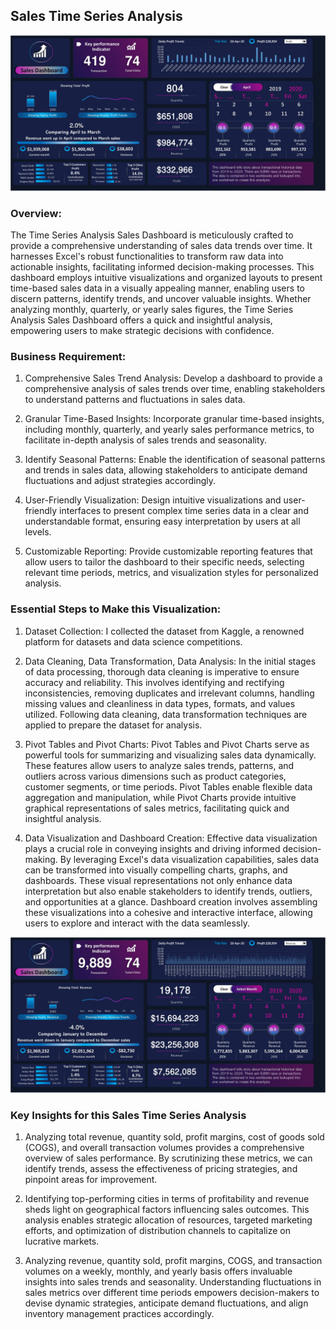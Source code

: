 ##  Sales Time Series Analysis
![Sales](https://github.com/Sadikctg/Project_8_Sales_Time_Series_Analysis_Dashboard_Excel/blob/main/images/Sales%20Analysis%20001-cropped.jpg)

### Overview: 
The Time Series Analysis Sales Dashboard is meticulously crafted to provide a comprehensive understanding of sales data trends over time. It harnesses Excel's robust functionalities to transform raw data into actionable insights, facilitating informed decision-making processes. This dashboard employs intuitive visualizations and organized layouts to present time-based sales data in a visually appealing manner, enabling users to discern patterns, identify trends, and uncover valuable insights. Whether analyzing monthly, quarterly, or yearly sales figures, the Time Series Analysis Sales Dashboard offers a quick and insightful analysis, empowering users to make strategic decisions with confidence.

### Business Requirement:

1. Comprehensive Sales Trend Analysis: Develop a dashboard to provide a comprehensive analysis of sales trends over time, enabling stakeholders to understand patterns and fluctuations in sales data.

2. Granular Time-Based Insights: Incorporate granular time-based insights, including monthly, quarterly, and yearly sales performance metrics, to facilitate in-depth analysis of sales trends and seasonality.

3. Identify Seasonal Patterns: Enable the identification of seasonal patterns and trends in sales data, allowing stakeholders to anticipate demand fluctuations and adjust strategies accordingly.

4. User-Friendly Visualization: Design intuitive visualizations and user-friendly interfaces to present complex time series data in a clear and understandable format, ensuring easy interpretation by users at all levels.

5. Customizable Reporting: Provide customizable reporting features that allow users to tailor the dashboard to their specific needs, selecting relevant time periods, metrics, and visualization styles for personalized analysis.

### Essential Steps to Make this Visualization:

1. Dataset Collection: I collected the dataset from Kaggle, a renowned platform for datasets and data science competitions.

2. Data Cleaning, Data Transformation, Data Analysis: In the initial stages of data processing, thorough data cleaning is imperative to ensure accuracy and reliability. This involves identifying and rectifying inconsistencies, removing duplicates and irrelevant columns, handling missing values and cleanliness in data types, formats, and values utilized. Following data cleaning, data transformation techniques are applied to prepare the dataset for analysis. 

3. Pivot Tables and Pivot Charts: Pivot Tables and Pivot Charts serve as powerful tools for summarizing and visualizing sales data dynamically. These features allow users to analyze sales trends, patterns, and outliers across various dimensions such as product categories, customer segments, or time periods. Pivot Tables enable flexible data aggregation and manipulation, while Pivot Charts provide intuitive graphical representations of sales metrics, facilitating quick and insightful analysis.

4. Data Visualization and Dashboard Creation: Effective data visualization plays a crucial role in conveying insights and driving informed decision-making. By leveraging Excel's data visualization capabilities, sales data can be transformed into visually compelling charts, graphs, and dashboards. These visual representations not only enhance data interpretation but also enable stakeholders to identify trends, outliers, and opportunities at a glance. Dashboard creation involves assembling these visualizations into a cohesive and interactive interface, allowing users to explore and interact with the data seamlessly.

![Sales](https://github.com/Sadikctg/Project_8_Sales_Time_Series_Analysis_Dashboard_Excel/blob/main/images/Sales%20Analysis%2001-cropped.jpg)

### Key Insights for this  Sales Time Series Analysis

1. Analyzing total revenue, quantity sold, profit margins, cost of goods sold (COGS), and overall transaction volumes provides a comprehensive overview of sales performance. By scrutinizing these metrics, we can identify trends, assess the effectiveness of pricing strategies, and pinpoint areas for improvement.

2. Identifying top-performing cities in terms of profitability and revenue sheds light on geographical factors influencing sales outcomes. This analysis enables strategic allocation of resources, targeted marketing efforts, and optimization of distribution channels to capitalize on lucrative markets.

3. Analyzing revenue, quantity sold, profit margins, COGS, and transaction volumes on a weekly, monthly, and yearly basis offers invaluable insights into sales trends and seasonality. Understanding fluctuations in sales metrics over different time periods empowers decision-makers to devise dynamic strategies, anticipate demand fluctuations, and align inventory management practices accordingly.

